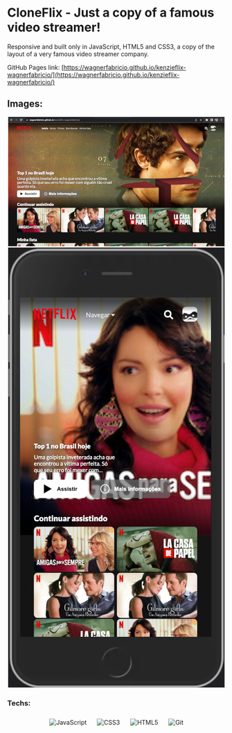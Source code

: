 # CloneFlix - Just a copy of a famous video streamer!

Responsive and built only in JavaScript, HTML5 and CSS3, a copy of the layout of a very famous video streamer company. 

GitHub Pages link: [https://wagnerfabricio.github.io/kenzieflix-wagnerfabricio/](https://wagnerfabricio.github.io/kenzieflix-wagnerfabricio/)

<td valign="top" width="33%">

## Images:

<div align="center">

![Video streaming platform](readme/cloneflix.png)
![Mobile video streaming platform](readme/mobile.png)

</div>
</td>

<td valign="top" width="33%">

### Techs:

<div align="center">
<img style="margin: 10px" src="https://profilinator.rishav.dev/skills-assets/javascript-original.svg" alt="JavaScript" height="50" />
<img style="margin: 10px" src="https://profilinator.rishav.dev/skills-assets/css3-original-wordmark.svg" alt="CSS3" height="50" />
<img style="margin: 10px" src="https://profilinator.rishav.dev/skills-assets/html5-original-wordmark.svg" alt="HTML5" height="50" />
<img style="margin: 10px" src="https://profilinator.rishav.dev/skills-assets/git-scm-icon.svg" alt="Git" height="50" />
</div>

</td>
